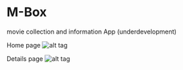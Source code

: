 # M-Box
movie collection and information App (underdevelopment)
 
 Home page
![alt tag](https://github.com/DenHive/M-Box/blob/master/app/screenshots/popular.png)

Details page
![alt tag](https://github.com/DenHive/M-Box/blob/master/app/screenshots/popular.png)
